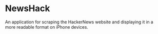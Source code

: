 NewsHack
========

An application for scraping the HackerNews website and displaying it in a more readable format on iPhone devices.
